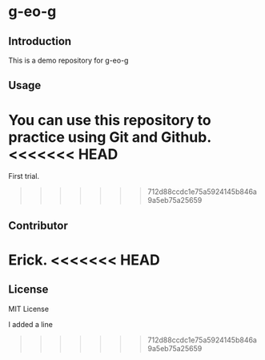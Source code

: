# g-eo-g

## Introduction

This is a demo repository for g-eo-g

## Usage

You can use this repository to practice using Git and Github.
<<<<<<< HEAD
=======
First trial.
>>>>>>> 712d88ccdc1e75a5924145b846a9a5eb75a25659

## Contributor

Erick.
<<<<<<< HEAD
=======

## License

MIT License

I added a line
>>>>>>> 712d88ccdc1e75a5924145b846a9a5eb75a25659
